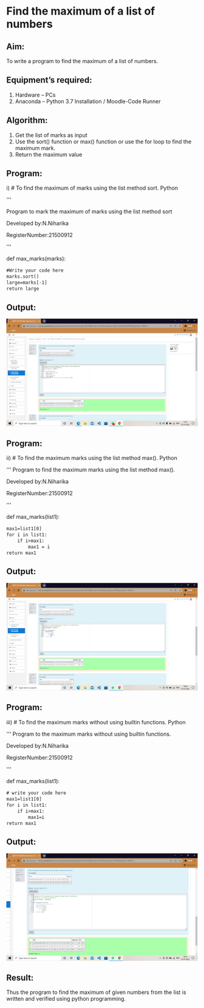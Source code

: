 # Find the maximum of a list of numbers
## Aim:
To write a program to find the maximum of a list of numbers.
## Equipment’s required:
1.	Hardware – PCs
2.	Anaconda – Python 3.7 Installation / Moodle-Code Runner
## Algorithm:
1.	Get the list of marks as input
2.	Use the sort() function or max() function or use the for loop to find the maximum mark.
3.	Return the maximum value

## Program:

i)	# To find the maximum of marks using the list method sort.
Python

''' 

Program to mark the maximum of marks using the list method sort

Developed by:N.Niharika

RegisterNumber:21500912

'''

def max_marks(marks):

    #Write your code here
    marks.sort()
    large=marks[-1]
    return large

## Output:
![Output](https://github.com/naramala-niharika/FindMaximum/blob/main/Screenshot%20(41).png?raw=true)

## Program:

ii)	# To find the maximum marks using the list method max().
Python

''' 
Program to find the maximum marks using the list method max().

Developed by:N.Niharika

RegisterNumber:21500912

'''

def max_marks(list1):

    max1=list1[0]
    for i in list1:
        if i>max1:
            max1 = i
    return max1

## Output:
![Output](https://github.com/naramala-niharika/FindMaximum/blob/main/Screenshot%20(42).png?raw=true)

## Program:

iii) # To find the maximum marks without using builtin functions.
Python

''' 
Program to the maximum marks without using builtin functions.

Developed by:N.Niharika

RegisterNumber:21500912

'''

def max_marks(list1):

    # write your code here
    max1=list1[0]
    for i in list1:
        if i>max1:
            max1=i
    return max1

## Output:
![Output](https://github.com/naramala-niharika/FindMaximum/blob/main/Screenshot%20(43).png?raw=true)

## Result:
Thus the program to find the maximum of given numbers from the list is written and verified using python programming.
